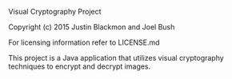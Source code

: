 Visual Cryptography Project

Copyright (c) 2015 Justin Blackmon and Joel Bush

For licensing information refer to LICENSE.md

This project is a Java application that utilizes visual cryptography techniques to encrypt and decrypt images.
